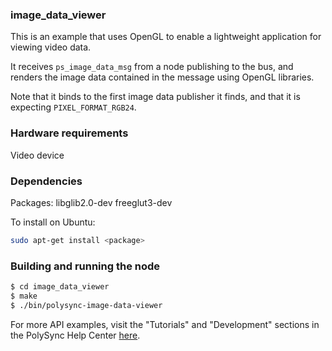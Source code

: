 ### image_data_viewer

This is an example that uses OpenGL to enable a lightweight application for viewing video data.

It receives `ps_image_data_msg` from a node publishing to the bus, and renders the image data contained in the message using OpenGL libraries.

Note that it binds to the first image data publisher it finds, and that it is expecting `PIXEL_FORMAT_RGB24`. 

### Hardware requirements

Video device

### Dependencies

Packages: libglib2.0-dev freeglut3-dev

To install on Ubuntu: 

```bash
sudo apt-get install <package>
```

### Building and running the node

```bash
$ cd image_data_viewer
$ make
$ ./bin/polysync-image-data-viewer 
```

For more API examples, visit the "Tutorials" and "Development" sections in the PolySync Help Center [here](https://help.polysync.io/articles/).
